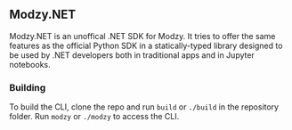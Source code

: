 ## Modzy.NET

Modzy.NET is an unoffical .NET SDK for Modzy. It tries to offer the same features as the official Python SDK in a statically-typed library designed to be used by .NET developers
both in traditional apps and in Jupyter notebooks.

### Building
To build the CLI, clone the repo and run `build` or `./build` in the repository folder. Run `modzy` or `./modzy` to access the CLI.
